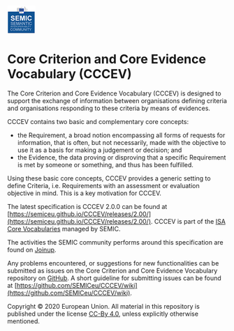 ![SEMIC Core Vocabulary](/images/semic-icon-small.png)

# Core Criterion and Core Evidence Vocabulary (CCCEV)

The Core Criterion and Core Evidence Vocabulary (CCCEV) is designed to support the exchange of information between organisations defining criteria and organisations responding to these criteria by means of evidences.


CCCEV contains two basic and complementary core concepts:

*    the Requirement, a broad notion encompassing all forms of requests for information, that is often, but not necessarily, made with the objective to use it as a basis for making a judgement or decision; and
*    the Evidence, the data proving or disproving that a specific Requirement is met by someone or something, and thus has been fulfilled.

Using these basic core concepts, CCCEV provides a generic setting to define Criteria, i.e. Requirements with an assessment or evaluation objective in mind. This is a key motivation for CCCEV. 


The latest specification is CCCEV 2.0.0 can be found at [https://semiceu.github.io/CCCEV/releases/2.00/](https://semiceu.github.io/CCCEV/releases/2.00/). 
CCCEV is part of the [ISA Core Vocabularies](https://joinup.ec.europa.eu/collection/semantic-interoperability-community-semic/solution/e-government-core-vocabularies) managed by SEMIC. 
  
The activities the SEMIC community performs around this specification are found on [Joinup](https://joinup.ec.europa.eu/collection/semantic-interoperability-community-semic/solution/core-criterion-and-core-evidence-vocabulary). 

Any problems encountered, or suggestions for new functionalities can be submitted as issues on the Core Criterion and Core Evidence Vocabulary repository on [GitHub](https://github.com/SEMICeu/CCCEV/issues). A short guideline for submitting issues can be found at [https://github.com/SEMICeu/CCCEV/wiki](https://github.com/SEMICeu/CCCEV/wiki).



Copyright © 2020 European Union. All material in this repository is published under the license [CC-By 4.0](https://creativecommons.org/licenses/by/4.0/), unless explicitly otherwise mentioned.

